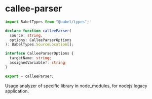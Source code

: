 # callee-parser

```typescript
import BabelTypes from "@babel/types";

declare function calleeParser(
  source: string,
  options: CalleeParserOptions
): BabelTypes.SourceLocation[];

interface CalleeParserOptions {
  targetName: string;
  assignedVariable?: string;
}

export = calleeParser;
```
Usage analyzer of specific library in node_modules, for nodejs legacy application.
